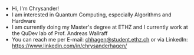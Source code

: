 - Hi, I'm Chrysander!
- I am interested in Quantum Computing, especially Algorithms and Hardware
- I am currently doing my Master's degree at ETHZ and I currently work at the QuDev lab of Prof. Andreas Wallraff
- You can reach me per E-mail: chhagen@student.ethz.ch or via LinkedIn: https://www.linkedin.com/in/chrysanderhagen/
